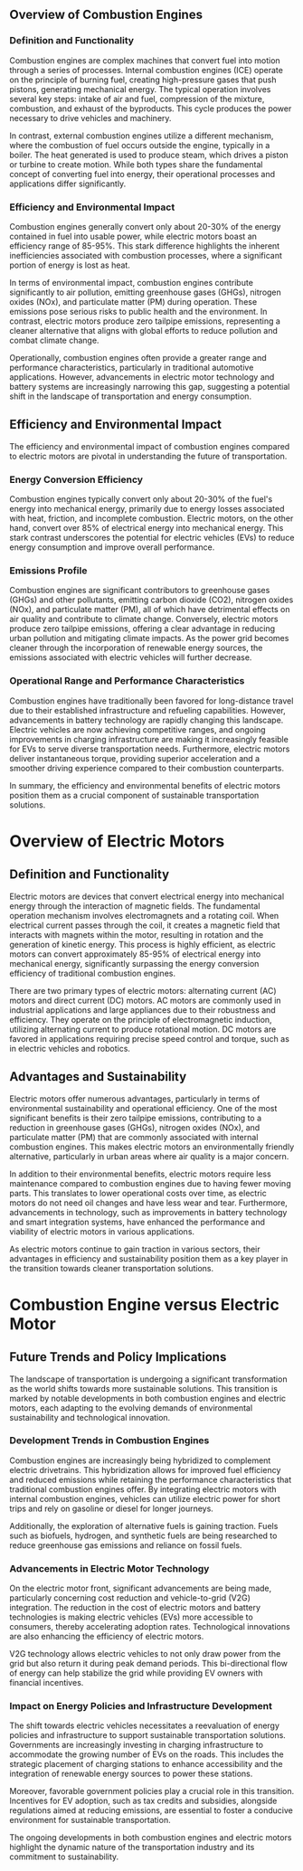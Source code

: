 ## Overview of Combustion Engines

### Definition and Functionality

Combustion engines are complex machines that convert fuel into motion through a series of processes. Internal combustion engines (ICE) operate on the principle of burning fuel, creating high-pressure gases that push pistons, generating mechanical energy. The typical operation involves several key steps: intake of air and fuel, compression of the mixture, combustion, and exhaust of the byproducts. This cycle produces the power necessary to drive vehicles and machinery.

In contrast, external combustion engines utilize a different mechanism, where the combustion of fuel occurs outside the engine, typically in a boiler. The heat generated is used to produce steam, which drives a piston or turbine to create motion. While both types share the fundamental concept of converting fuel into energy, their operational processes and applications differ significantly.

### Efficiency and Environmental Impact

Combustion engines generally convert only about 20-30% of the energy contained in fuel into usable power, while electric motors boast an efficiency range of 85-95%. This stark difference highlights the inherent inefficiencies associated with combustion processes, where a significant portion of energy is lost as heat.

In terms of environmental impact, combustion engines contribute significantly to air pollution, emitting greenhouse gases (GHGs), nitrogen oxides (NOx), and particulate matter (PM) during operation. These emissions pose serious risks to public health and the environment. In contrast, electric motors produce zero tailpipe emissions, representing a cleaner alternative that aligns with global efforts to reduce pollution and combat climate change.

Operationally, combustion engines often provide a greater range and performance characteristics, particularly in traditional automotive applications. However, advancements in electric motor technology and battery systems are increasingly narrowing this gap, suggesting a potential shift in the landscape of transportation and energy consumption.

## Efficiency and Environmental Impact

The efficiency and environmental impact of combustion engines compared to electric motors are pivotal in understanding the future of transportation. 

### Energy Conversion Efficiency

Combustion engines typically convert only about 20-30% of the fuel's energy into mechanical energy, primarily due to energy losses associated with heat, friction, and incomplete combustion. Electric motors, on the other hand, convert over 85% of electrical energy into mechanical energy. This stark contrast underscores the potential for electric vehicles (EVs) to reduce energy consumption and improve overall performance. 

### Emissions Profile

Combustion engines are significant contributors to greenhouse gases (GHGs) and other pollutants, emitting carbon dioxide (CO2), nitrogen oxides (NOx), and particulate matter (PM), all of which have detrimental effects on air quality and contribute to climate change. Conversely, electric motors produce zero tailpipe emissions, offering a clear advantage in reducing urban pollution and mitigating climate impacts. As the power grid becomes cleaner through the incorporation of renewable energy sources, the emissions associated with electric vehicles will further decrease.

### Operational Range and Performance Characteristics

Combustion engines have traditionally been favored for long-distance travel due to their established infrastructure and refueling capabilities. However, advancements in battery technology are rapidly changing this landscape. Electric vehicles are now achieving competitive ranges, and ongoing improvements in charging infrastructure are making it increasingly feasible for EVs to serve diverse transportation needs. Furthermore, electric motors deliver instantaneous torque, providing superior acceleration and a smoother driving experience compared to their combustion counterparts.

In summary, the efficiency and environmental benefits of electric motors position them as a crucial component of sustainable transportation solutions.

# Overview of Electric Motors

## Definition and Functionality

Electric motors are devices that convert electrical energy into mechanical energy through the interaction of magnetic fields. The fundamental operation mechanism involves electromagnets and a rotating coil. When electrical current passes through the coil, it creates a magnetic field that interacts with magnets within the motor, resulting in rotation and the generation of kinetic energy. This process is highly efficient, as electric motors can convert approximately 85-95% of electrical energy into mechanical energy, significantly surpassing the energy conversion efficiency of traditional combustion engines.

There are two primary types of electric motors: alternating current (AC) motors and direct current (DC) motors. AC motors are commonly used in industrial applications and large appliances due to their robustness and efficiency. They operate on the principle of electromagnetic induction, utilizing alternating current to produce rotational motion. DC motors are favored in applications requiring precise speed control and torque, such as in electric vehicles and robotics.

## Advantages and Sustainability

Electric motors offer numerous advantages, particularly in terms of environmental sustainability and operational efficiency. One of the most significant benefits is their zero tailpipe emissions, contributing to a reduction in greenhouse gases (GHGs), nitrogen oxides (NOx), and particulate matter (PM) that are commonly associated with internal combustion engines. This makes electric motors an environmentally friendly alternative, particularly in urban areas where air quality is a major concern.

In addition to their environmental benefits, electric motors require less maintenance compared to combustion engines due to having fewer moving parts. This translates to lower operational costs over time, as electric motors do not need oil changes and have less wear and tear. Furthermore, advancements in technology, such as improvements in battery technology and smart integration systems, have enhanced the performance and viability of electric motors in various applications.

As electric motors continue to gain traction in various sectors, their advantages in efficiency and sustainability position them as a key player in the transition towards cleaner transportation solutions.

# Combustion Engine versus Electric Motor

## Future Trends and Policy Implications

The landscape of transportation is undergoing a significant transformation as the world shifts towards more sustainable solutions. This transition is marked by notable developments in both combustion engines and electric motors, each adapting to the evolving demands of environmental sustainability and technological innovation.

### Development Trends in Combustion Engines

Combustion engines are increasingly being hybridized to complement electric drivetrains. This hybridization allows for improved fuel efficiency and reduced emissions while retaining the performance characteristics that traditional combustion engines offer. By integrating electric motors with internal combustion engines, vehicles can utilize electric power for short trips and rely on gasoline or diesel for longer journeys.

Additionally, the exploration of alternative fuels is gaining traction. Fuels such as biofuels, hydrogen, and synthetic fuels are being researched to reduce greenhouse gas emissions and reliance on fossil fuels.

### Advancements in Electric Motor Technology

On the electric motor front, significant advancements are being made, particularly concerning cost reduction and vehicle-to-grid (V2G) integration. The reduction in the cost of electric motors and battery technologies is making electric vehicles (EVs) more accessible to consumers, thereby accelerating adoption rates. Technological innovations are also enhancing the efficiency of electric motors.

V2G technology allows electric vehicles to not only draw power from the grid but also return it during peak demand periods. This bi-directional flow of energy can help stabilize the grid while providing EV owners with financial incentives.

### Impact on Energy Policies and Infrastructure Development

The shift towards electric vehicles necessitates a reevaluation of energy policies and infrastructure to support sustainable transportation solutions. Governments are increasingly investing in charging infrastructure to accommodate the growing number of EVs on the roads. This includes the strategic placement of charging stations to enhance accessibility and the integration of renewable energy sources to power these stations.

Moreover, favorable government policies play a crucial role in this transition. Incentives for EV adoption, such as tax credits and subsidies, alongside regulations aimed at reducing emissions, are essential to foster a conducive environment for sustainable transportation. 

The ongoing developments in both combustion engines and electric motors highlight the dynamic nature of the transportation industry and its commitment to sustainability.